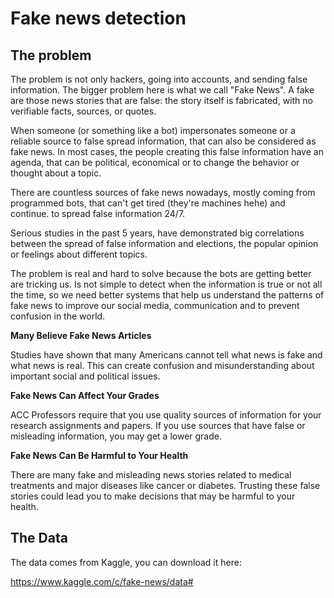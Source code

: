 # Fake news detection

## The problem

The problem is not only hackers, going into accounts, and sending false information. The bigger problem here is what we call "Fake News". A fake are those news stories that are false: the story itself is fabricated, with no verifiable facts, sources, or quotes.

When someone (or something like a bot) impersonates someone or a reliable source to false spread information, that can also be considered as fake news. In most cases, the people creating this false information have an agenda, that can be political, economical or to change the behavior or thought about a topic.

There are countless sources of fake news nowadays, mostly coming from programmed bots, that can't get tired (they're machines hehe) and continue. to spread false information 24/7.

Serious studies in the past 5 years, have demonstrated big correlations between the spread of false information and elections, the popular opinion or feelings about different topics.

The problem is real and hard to solve because the bots are getting better are tricking us. Is not simple to detect when the information is true or not all the time, so we need better systems that help us understand the patterns of fake news to improve our social media, communication and to prevent confusion in the world.

**Many Believe Fake News Articles**

Studies have shown that many Americans cannot tell what news is fake and what news is real. This can create confusion and misunderstanding about important social and political issues.

**Fake News Can Affect Your Grades**

ACC Professors require that you use quality sources of information for your research assignments and papers. If you use sources that have false or misleading information, you may get a lower grade.

**Fake News Can Be Harmful to Your Health**

There are many fake and misleading news stories related to medical treatments and major diseases like cancer or diabetes. Trusting these false stories could lead you to make decisions that may be harmful to your health.


## The Data

The data comes from Kaggle, you can download it here:

https://www.kaggle.com/c/fake-news/data#

